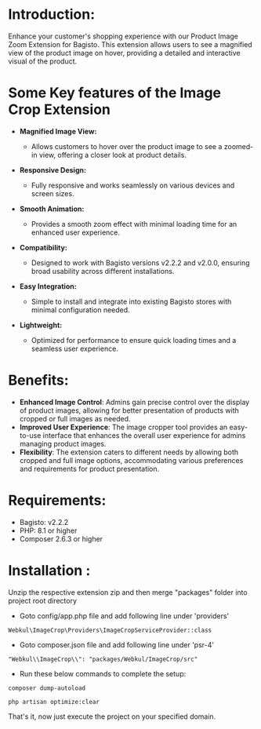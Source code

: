 # Introduction:

Enhance your customer's shopping experience with our Product Image Zoom Extension for Bagisto. This extension allows users to see a magnified view of the product image on hover, providing a detailed and interactive visual of the product.

# Some Key features of the Image Crop Extension

* **Magnified Image View:** 
    * Allows customers to hover over the product image to see a zoomed-in view, offering a closer look at product details.
      
* **Responsive Design:**  
    * Fully responsive and works seamlessly on various devices and screen sizes.

* **Smooth Animation:**
   * Provides a smooth zoom effect with minimal loading time for an enhanced user experience.
 
 * **Compatibility:**  
    * Designed to work with Bagisto versions v2.2.2 and v2.0.0, ensuring broad usability across different installations.

* **Easy Integration:**
   * Simple to install and integrate into existing Bagisto stores with minimal configuration needed.

* **Lightweight:**
   * Optimized for performance to ensure quick loading times and a seamless user experience.
 
 
 
# **Benefits:**
- **Enhanced Image Control**: Admins gain precise control over the display of product images, allowing for better presentation of products with cropped or full images as needed.
- **Improved User Experience**: The image cropper tool provides an easy-to-use interface that enhances the overall user experience for admins managing product images.
- **Flexibility**: The extension caters to different needs by allowing both cropped and full image options, accommodating various preferences and requirements for product presentation.

# Requirements:
* Bagisto: v2.2.2
* PHP: 8.1 or higher
* Composer 2.6.3 or higher

# Installation :
Unzip the respective extension zip and then merge "packages" folder into project root directory

* Goto config/app.php file and add following line under 'providers'

```
Webkul\ImageCrop\Providers\ImageCropServiceProvider::class
```

* Goto composer.json file and add following line under 'psr-4'

```
"Webkul\\ImageCrop\\": "packages/Webkul/ImageCrop/src"
```
* Run these below commands to complete the setup:

```
composer dump-autoload
```
```
php artisan optimize:clear
```
That's it, now just execute the project on your specified domain.
